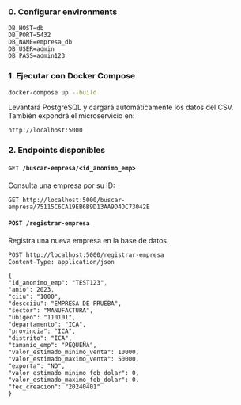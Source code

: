 ### 0. Configurar environments
```
DB_HOST=db
DB_PORT=5432
DB_NAME=empresa_db
DB_USER=admin
DB_PASS=admin123
```

### 1. Ejecutar con Docker Compose

```bash
docker-compose up --build
```

Levantará PostgreSQL y cargará automáticamente los datos del CSV. También expondrá el microservicio en:

```
http://localhost:5000
```

### 2. Endpoints disponibles

#### `GET /buscar-empresa/<id_anonimo_emp>`

Consulta una empresa por su ID:

```
GET http://localhost:5000/buscar-empresa/75115C6CA19EB6B9D13AA9D4DC73042E
```

#### `POST /registrar-empresa`

Registra una nueva empresa en la base de datos.

```
POST http://localhost:5000/registrar-empresa
Content-Type: application/json

{
"id_anonimo_emp": "TEST123",
"anio": 2023,
"ciiu": "1000",
"descciiu": "EMPRESA DE PRUEBA",
"sector": "MANUFACTURA",
"ubigeo": "110101",
"departamento": "ICA",
"provincia": "ICA",
"distrito": "ICA",
"tamanio_emp": "PEQUEÑA",
"valor_estimado_minimo_venta": 10000,
"valor_estimado_maximo_venta": 50000,
"exporta": "NO",
"valor_estimado_minimo_fob_dolar": 0,
"valor_estimado_maximo_fob_dolar": 0,
"fec_creacion": "20240401"
}
```
